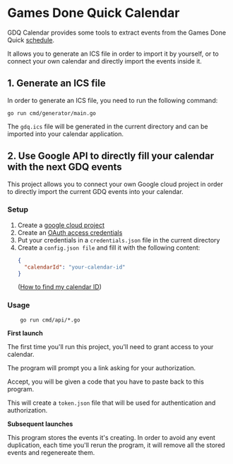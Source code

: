 # Games Done Quick Calendar

GDQ Calendar provides some tools to extract events from the Games Done Quick [schedule](https://www.gamesdonequick.com/schedule).

It allows you to generate an ICS file in order to import it by yourself, or to connect your own calendar and directly import the events inside it.

## 1. Generate an ICS file

In order to generate an ICS file, you need to run the following command:

```golang
go run cmd/generator/main.go
```

The `gdq.ics` file will be generated in the current directory and can be imported into your calendar application.


## 2. Use Google API to directly fill your calendar with the next GDQ events

This project allows you to connect your own Google cloud project in order to directly import the current GDQ events into your calendar.

### Setup

1. Create a [google cloud project](https://developers.google.com/workspace/guides/create-project)
2. Create an [OAuth access credentials](https://developers.google.com/workspace/guides/create-credentials#oauth-client-id)
3. Put your credentials in a `credentials.json` file in the current directory
4. Create a `config.json file` and fill it with the following content:
    ```json
    {
      "calendarId": "your-calendar-id"
    }
    ```
    ([How to find my calendar ID](https://fullcalendar.io/docs/google-calendar))

### Usage

```golang
    go run cmd/api/*.go
```


**First launch**

The first time you'll run this project, you'll need to grant access to your calendar.

The program will prompt you a link asking for your authorization.

Accept, you will be given a code that you have to paste back to this program.

This will create a `token.json` file that will be used for authentication and authorization.


**Subsequent launches**

This program stores the events it's creating. In order to avoid any event duplication, each time you'll rerun the program, it will remove all the stored events and regenereate them.